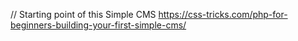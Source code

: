 // Starting point of this Simple CMS
https://css-tricks.com/php-for-beginners-building-your-first-simple-cms/

